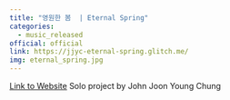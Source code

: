 ```yaml
---
title: "영원한 봄  | Eternal Spring"
categories:
  - music_released
official: official
link: https://jjyc-eternal-spring.glitch.me/
img: eternal_spring.jpg
---
```

[Link to Website](https://jjyc-eternal-spring.glitch.me/)
Solo project by John Joon Young Chung
